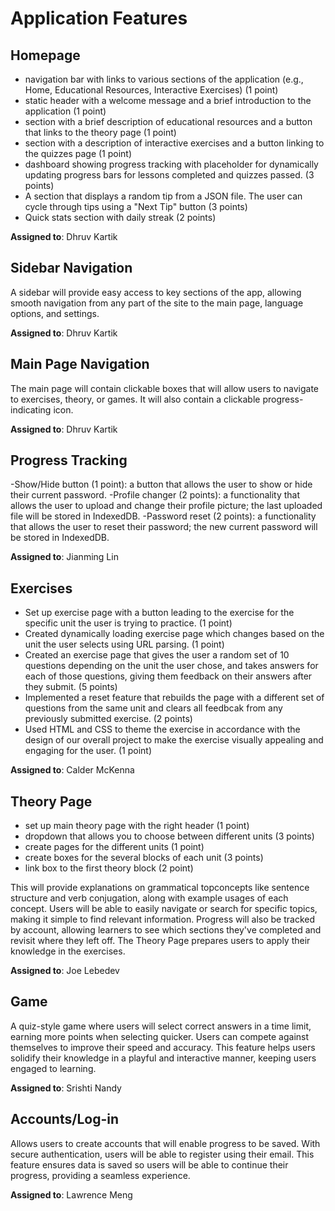 # Application Features

## Homepage

-  navigation bar with links to various sections of the application (e.g., Home, Educational Resources, Interactive Exercises) (1 point)
-  static header with a welcome message and a brief introduction to the application (1 point)
-  section with a brief description of educational resources and a button that links to the theory page (1 point)
- section with a description of interactive exercises and a button linking to the quizzes page (1 point)
- dashboard showing progress tracking with placeholder for dynamically updating progress bars for lessons completed and quizzes passed. (3 points)
-  A section that displays a random tip from a JSON file. The user can cycle through tips using a "Next Tip" button (3 points)
-  Quick stats section with daily streak (2 points)

  **Assigned to**: Dhruv Kartik

## Sidebar Navigation

A sidebar will provide easy access to key sections of the app, allowing smooth navigation from any part of the site to the main page, language options, and settings.

**Assigned to**: Dhruv Kartik

## Main Page Navigation

The main page will contain clickable boxes that will allow users to navigate to exercises, theory, or games. It will also contain a clickable progress-indicating icon.

**Assigned to**: Dhruv Kartik

## Progress Tracking

-Show/Hide button (1 point): a button that allows the user to show or hide their current password.
-Profile changer (2 points): a functionality that allows the user to upload and change their profile picture; the last uploaded file will be stored in IndexedDB.
-Password reset (2 points): a functionality that allows the user to reset their password; the new current password will be stored in IndexedDB.

**Assigned to**: Jianming Lin

## Exercises

- Set up exercise page with a button leading to the exercise for the specific unit the user is trying to practice. (1 point)
- Created dynamically loading exercise page which changes based on the unit the user selects using URL parsing. (1 point)
- Created an exercise page that gives the user a random set of 10 questions depending on the unit the user chose, and takes answers for each of those questions, giving them feedback on their answers after they submit. (5 points)
- Implemented a reset feature that rebuilds the page with a different set of questions from the same unit and clears all feedbcak from any previously submitted exercise. (2 points)
- Used HTML and CSS to theme the exercise in accordance with the design of our overall project to make the exercise visually appealing and engaging for the user. (1 point)

**Assigned to**: Calder McKenna

## Theory Page

- set up main theory page with the right header (1 point)
- dropdown that allows you to choose between different units (3 points)
- create pages for the different units (1 point) 
- create boxes for the several blocks of each unit (3 points)
- link box to the first theory block (2 point)

This will provide explanations on grammatical topconcepts like sentence structure and verb conjugation, along with example usages of each concept. Users will be able to easily navigate or search for specific topics, making it simple to find relevant information. Progress will also be tracked by account, allowing learners to see which sections they've completed and revisit where they left off. The Theory Page prepares users to apply their knowledge in the exercises.

**Assigned to**: Joe Lebedev

## Game

A quiz-style game where users will select correct answers in a time limit, earning more points when selecting quicker. Users can compete against themselves to improve their speed and accuracy. This feature helps users solidify their knowledge in a playful and interactive manner, keeping users engaged to learning.

**Assigned to**: Srishti Nandy

## Accounts/Log-in

Allows users to create accounts that will enable progress to be saved. With secure authentication, users will be able to register using their email. This feature ensures data is saved so users will be able to continue their progress, providing a seamless experience.

**Assigned to**: Lawrence Meng
